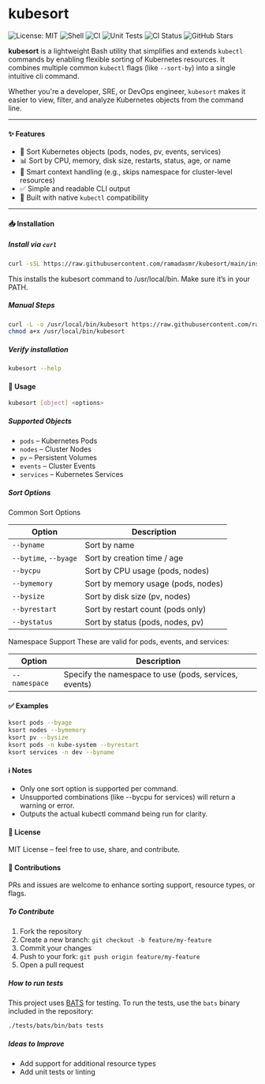 # kubesort
![License: MIT](https://img.shields.io/badge/License-MIT-blue.svg) ![Shell](https://img.shields.io/badge/Made%20with-Bash-orange.svg) ![CI](https://img.shields.io/badge/CI-GitHub%20Actions-blueviolet) ![Unit Tests](https://img.shields.io/badge/Unit%20Tests-GitHub%20Actions-blueviolet) ![CI Status](https://github.com/ramadasmr/kubesort/actions/workflows/ci.yaml/badge.svg?branch=main) ![GitHub Stars](https://img.shields.io/github/stars/ramadasmr/kubesort?style=social)


**kubesort** is a lightweight Bash utility that simplifies and extends `kubectl` commands by enabling flexible sorting of Kubernetes resources. It combines multiple common `kubectl` flags (like `--sort-by`) into a single intuitive cli command.

Whether you're a developer, SRE, or DevOps engineer, `kubesort` makes it easier to view, filter, and analyze Kubernetes objects from the command line.

---

#### ✨ Features

- 🔎 Sort Kubernetes objects (pods, nodes, pv, events, services)
- 📊 Sort by CPU, memory, disk size, restarts, status, age, or name
- 🧠 Smart context handling (e.g., skips namespace for cluster-level resources)
- ✅ Simple and readable CLI output
- 🧱 Built with native `kubectl` compatibility

---

#### 📥 Installation

##### Install via `curl`

```bash
curl -sSL https://raw.githubusercontent.com/ramadasmr/kubesort/main/install.sh | bash
```

This installs the kubesort command to /usr/local/bin. Make sure it’s in your PATH.

##### Manual Steps

```bash
curl -L -o /usr/local/bin/kubesort https://raw.githubusercontent.com/ramadasmr/kubesort/refs/heads/main/kubesort
chmod a+x /usr/local/bin/kubesort

```

##### Verify installation

```bash
kubesort --help
```


#### 🚀 Usage

```bash
kubesort [object] <options>
```

##### Supported Objects
- `pods` – Kubernetes Pods
- `nodes` – Cluster Nodes
- `pv` – Persistent Volumes
- `events` – Cluster Events
- `services` – Kubernetes Services

##### Sort Options

Common Sort Options

| Option                | Description                               |
|------------------------|-------------------------------------------|
| `--byname`             | Sort by name                              |
| `--bytime`, `--byage`  | Sort by creation time / age               |
| `--bycpu`              | Sort by CPU usage (pods, nodes)       |
| `--bymemory`           | Sort by memory usage (pods, nodes)    |
| `--bysize`             | Sort by disk size (pv, nodes)         |
| `--byrestart`          | Sort by restart count (pods only)     |
| `--bystatus`           | Sort by status (pods, nodes, pv)    |

Namespace Support
These are valid for pods, events, and services:

| Option                | Description                               |
|------------------------|-------------------------------------------|
| `--namespace`          | Specify the namespace to use  (pods, services, events)             |

#### ✅ Examples

```bash
ksort pods --byage
ksort nodes --bymemory
ksort pv --bysize
ksort pods -n kube-system --byrestart
ksort services -n dev --byname
```

#### ℹ️ Notes
- Only one sort option is supported per command.
- Unsupported combinations (like --bycpu for services) will return a warning or error.
- Outputs the actual kubectl command being run for clarity.

#### 📄 License
MIT License – feel free to use, share, and contribute.

#### 🤝 Contributions
PRs and issues are welcome to enhance sorting support, resource types, or flags.

##### To Contribute

1. Fork the repository
2. Create a new branch: `git checkout -b feature/my-feature`
3. Commit your changes
4. Push to your fork: `git push origin feature/my-feature`
5. Open a pull request

##### How to run tests

This project uses [BATS](https://github.com/bats-core/bats-core) for testing.
To run the tests, use the `bats` binary included in the repository:

```bash
./tests/bats/bin/bats tests
```

##### Ideas to Improve
- Add support for additional resource types
- Add unit tests or linting
